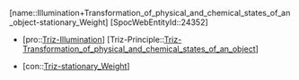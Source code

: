 ﻿---
type: TrizContradiction
aliases:
- Illumination+Transformation_of_physical_and_chemical_states_of_an_object-stationary_Weight
license: CC BY-SA 4.0
copyright: https://github.com/SpocWeb
IsDeleted: false
IsReadOnly: false
Confidential: public
tags: 
- Triz/Contradiction
---
[name::Illumination+Transformation_of_physical_and_chemical_states_of_an_object-stationary_Weight]
[SpocWebEntityId::24352]
+ [pro::[Triz-Illumination](tech/Triz/Parameter/Triz-Illumination.md)]
[Triz-Principle::[Triz-Transformation_of_physical_and_chemical_states_of_an_object](tech/Triz/Principle/Triz-Transformation_of_physical_and_chemical_states_of_an_object.md)]
- [con::[Triz-stationary_Weight](tech/Triz/Parameter/Triz-stationary_Weight.md)]

